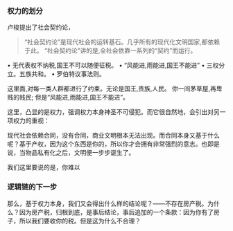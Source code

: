 ### 权力的划分

卢梭提出了社会契约论，
> “社会契约论”是现代社会的运转基石。几乎所有的现代化文明国家,都依赖于此。“社会契约论”讲的是,全社会依靠一系列的“契约”而运行。 

> • 无代表权不纳税,国王不可以随便征税。
• “风能进,雨能进,国王不能进”
• 三权分立。五族共和。
• 罗伯特议事法则。

> 这里面,对每一类人群都进行了约束。无论是国王,贵族,人民。你一间茅草屋,再卑贱的贱民;但是“风能进,雨能进,国王不能进”。

这里，凸显的是权力，强调权力本身神圣不可侵犯。而它很自然地，会引出对另一项权力的重视：


现代社会依赖合同，没有合同，商业文明根本无法出现。而合同本身又基于什么呢？基于产权，因为这个东西是你的，所以你才会拥有非常强烈的意志。也即是说，当物品私有化之后，文明便一步步诞生了。

我们这里要说的是，你难以


### 逻辑链的下一步

那么，基于权力本身，我们又会得出什么样的结论呢？——不存在房产税。为什么？因为房产税，归根到底，是事后结论，事后追加的一个条款：因为你有了房子，所以我们要收你的税。但是这为什么不合理？